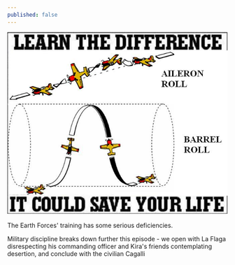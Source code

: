 ```yaml
---
published: false
---
```

![](/aileron-roll-barrel-roll-differences.jpg)

The Earth Forces' training has some serious deficiencies.

Military discipline breaks down further this episode - we open with La Flaga disrespecting his commanding officer and Kira's friends contemplating desertion, and conclude with the civilian Cagalli 